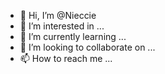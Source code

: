 - 👋 Hi, I’m @Nieccie
- 👀 I’m interested in ...
- 🌱 I’m currently learning ...
- 💞️ I’m looking to collaborate on ...
- 📫 How to reach me ...

<!---
Nieccie/Nieccie is a ✨ special ✨ repository because its `README.md` (this file) appears on your GitHub profile.
You can click the Preview link to take a look at your changes.
--->
